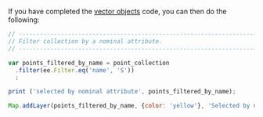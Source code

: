 
If you have completed the [vector objects](../../code/features/starter_coords.md) code, you can then do the following: 

```js
// ----------------------------------------------------------------------------
// Filter collection by a nominal attribute.
// ----------------------------------------------------------------------------

var points_filtered_by_name = point_collection
  .filter(ee.Filter.eq('name', 'S'))
  ;

print ('selected by nominal attribute', points_filtered_by_name);

Map.addLayer(points_filtered_by_name, {color: 'yellow'}, 'Selected by name',0);

```
